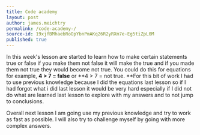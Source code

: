 ```yaml
---
title: Code academy 
layout: post
author: james.meichtry
permalink: /code-academy-/
source-id: 19xjfBMhaebRoOpYbnPmAKq26R2yRXm7e-Eg5tiZpL0M
published: true
---
```

In this week's lesson are started to learn how to make certain statements true or false if you make them not false it will make the true and if you made them not true they would become not true. You could do this for equations for example, **4 > 7 = false** or **4 > 7 = not true. **For this bit of work I had to use previous knowledge because I did the equations last lesson so if I had forgot what i did last lesson it would be very hard especially if I did not do what are learned last lesson to explore with my answers and to not jump to conclusions.

Overall next lesson I am going use my previous knowledge and try to work as fast as possible. I will also try to challenge myself by going with more complex answers.

